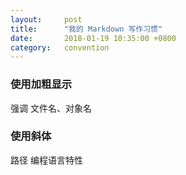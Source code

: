 ```yaml
---
layout:     post
title:      "我的 Markdown 写作习惯"
date:       2018-01-19 10:35:00 +0800
category:   convention
---
```


### 使用加粗显示
强调
文件名、对象名

### 使用斜体
路径
编程语言特性